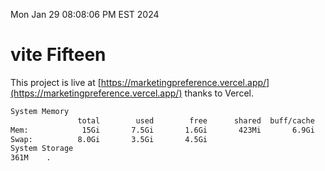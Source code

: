 Mon Jan 29 08:08:06 PM EST 2024

# vite Fifteen


This project is live at [https://marketingpreference.vercel.app/](https://marketingpreference.vercel.app/) thanks to Vercel.

```bash
System Memory
               total        used        free      shared  buff/cache   available
Mem:            15Gi       7.5Gi       1.6Gi       423Mi       6.9Gi       7.7Gi
Swap:          8.0Gi       3.5Gi       4.5Gi
System Storage
361M	.
